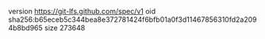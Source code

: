 version https://git-lfs.github.com/spec/v1
oid sha256:b65eceb5c344bea8e372781424f6bfb01a0f3d11467856310fd2a2094b8bd965
size 273648
